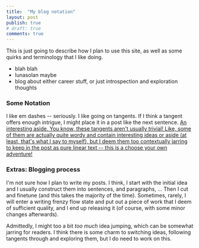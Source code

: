 ```yaml
---
title:  "My blog notation"
layout: post
publish: true
# draft: true
comments: true
---
```

This is just going to describe how I plan to use this site, as well as some quirks and terminology that I like doing.


- blah blah
- lunasolan maybe
- blog about either career stuff, or just introspection and exploration thoughts

### Some Notation
I like em dashes -- seriously.
I like going on tangents. If I think a tangent offers enough intrigue, I might place it in a post like the next sentence. <a href='' class='tooltip'> An interesting aside. <span> You know, these tangents aren't usually trivial! Like, some of them are actually quite wordy and contain interesting ideas or aside (at least, that's what I say to myself), but I deem them too contextually jarring to keep in the post as pure linear text -- this is a choose your own adventure! </span> </a>
<!-- Should I change this to just be <tangent string="..."> blah here</tangent> ?? Does that even work? -->
<!-- <tangent content="You know, these tangents aren't usually trivial! Like, some of them are actually quite wordy and contain interesting ideas or aside (at least, that's what I say to myself), but I deem them too contextually jarring to keep in the post as pure linear text -- this is a choose your own adventure! ">An interesting aside.</tangent> Wrapping here doesn't work. -->


### Extras: Blogging process
I'm not sure how I plan to write my posts. I think, I start with the initial idea and I usually construct them into sentences, and paragraphs, ... Then I cut and finetune (and this takes the majority of the time). Sometimes, rarely, I will enter a writing frenzy flow state and put out a piece of work that I deem of sufficient quality, and I end up releasing it (of course, with some minor changes afterwards).

Admittedly, I might too a bit *too much* idea jumping, which can be somewhat jarring for readers. I think there is some charm to switching ideas, following tangents through and exploring them, but I do need to work on this.



